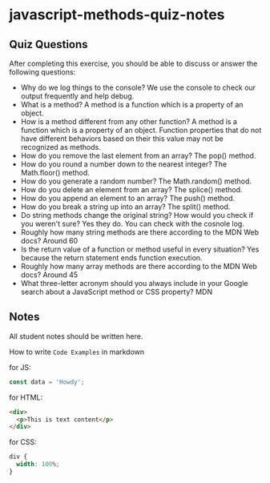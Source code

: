 # javascript-methods-quiz-notes

## Quiz Questions

After completing this exercise, you should be able to discuss or answer the following questions:

- Why do we log things to the console?
  We use the console to check our output frequently and help debug.
- What is a method?
  A method is a function which is a property of an object.
- How is a method different from any other function?
  A method is a function which is a property of an object. Function properties that do not have different behaviors based on their this value may not be recognized as methods.
- How do you remove the last element from an array?
  The pop() method.
- How do you round a number down to the nearest integer?
  The Math.floor() method.
- How do you generate a random number?
  The Math.random() method.
- How do you delete an element from an array?
  The splice() method.
- How do you append an element to an array?
  The push() method.
- How do you break a string up into an array?
  The split() method.
- Do string methods change the original string? How would you check if you weren't sure?
  Yes they do. You can check with the cosnole log.
- Roughly how many string methods are there according to the MDN Web docs?
  Around 60
- Is the return value of a function or method useful in every situation?
  Yes because the return statement ends function execution.
- Roughly how many array methods are there according to the MDN Web docs?
  Around 45
- What three-letter acronym should you always include in your Google search about a JavaScript method or CSS property?
  MDN

## Notes

All student notes should be written here.

How to write `Code Examples` in markdown

for JS:

```javascript
const data = 'Howdy';
```

for HTML:

```html
<div>
  <p>This is text content</p>
</div>
```

for CSS:

```css
div {
  width: 100%;
}
```
